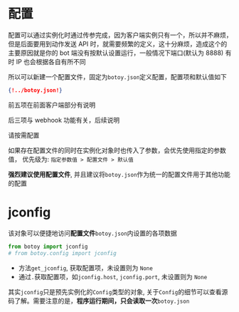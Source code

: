 # 配置

配置可以通过实例化时通过传参完成，因为客户端实例只有一个，所以并不麻烦，但是后面要用到动作发送
API 时，就需要频繁的定义，这十分麻烦，造成这个的主要原因就是你的 bot 端没有按默认设置运行，一般情况下端口(默认为 8888)
有时 IP 也会根据各自有所不同

所以可以新建一个配置文件，固定为`botoy.json`定义配置，配置项和默认值如下

```json
{!../botoy.json!}
```

前五项在前面客户端部分有说明

后三项与 webhook 功能有关，后续说明

请按需配置

如果存在配置文件的同时在实例化对象时也传入了参数，会优先使用指定的参数值，
优先级为: `指定参数值 > 配置文件 > 默认值`

**强烈建议使用配置文件**, 并且建议将`botoy.json`作为统一的配置文件用于其他功能的配置

# jconfig

该对象可以便捷地访问**配置文件**`botoy.json`内设置的各项数据

```python
from botoy import jconfig
# from botoy.config import jconfig
```

- 方法`get_jconfig`, 获取配置项，未设置则为 `None`
- 通过`.`获取配置项，如`jconfig.host`, `jconfig.port`, 未设置则为 `None`

其实`jconfig`只是预先实例化的`Config`类型的对象,
关于`Config`的细节可以查看源码了解。需要注意的是，**程序运行期间，只会读取一次**`botoy.json`
